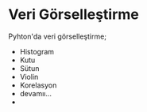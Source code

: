 # Veri Görselleştirme
 Pyhton'da veri görselleştirme;
 - Histogram
 - Kutu
 - Sütun
 - Violin
 - Korelasyon
 - devamıı...
 - 
